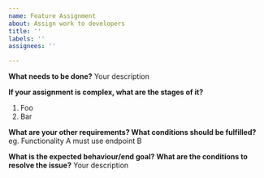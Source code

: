```yaml
---
name: Feature Assignment
about: Assign work to developers
title: ''
labels: ''
assignees: ''

---
```


**What needs to be done?**
Your description

**If your assignment is complex, what are the stages of it?**
1. Foo
2. Bar

**What are your other requirements? What conditions should be fulfilled?**
eg. Functionality A must use endpoint B

**What is the expected behaviour/end goal? What are the conditions to resolve the issue?**
Your description
